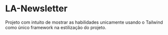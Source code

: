 # LA-Newsletter
Projeto com intuito de mostrar as habilidades unicamente usando o Tailwind como único framework na estilização do projeto.
